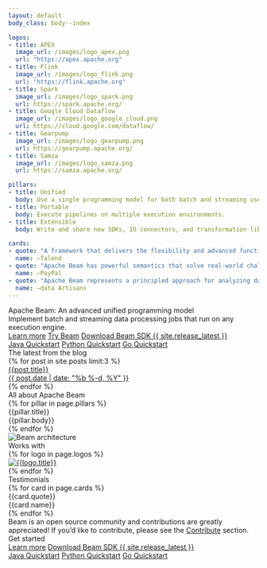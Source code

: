 ```yaml
---
layout: default
body_class: body--index

logos:
- title: APEX
  image_url: /images/logo_apex.png
  url: "https://apex.apache.org"
- title: Flink
  image_url: /images/logo_flink.png
  url: "https://flink.apache.org"
- title: Spark
  image_url: /images/logo_spark.png
  url: https://spark.apache.org/
- title: Google Cloud Dataflow
  image_url: /images/logo_google_cloud.png
  url: https://cloud.google.com/dataflow/
- title: Gearpump
  image_url: /images/logo_gearpump.png
  url: https://gearpump.apache.org/
- title: Samza
  image_url: /images/logo_samza.png
  url: https://samza.apache.org/

pillars:
- title: Unified
  body: Use a single programming model for both batch and streaming use cases.
- title: Portable
  body: Execute pipelines on multiple execution environments.
- title: Extensible
  body: Write and share new SDKs, IO connectors, and transformation libraries.

cards:
- quote: "A framework that delivers the flexibility and advanced functionality our customers need."
  name: –Talend
- quote: "Apache Beam has powerful semantics that solve real-world challenges of stream processing."
  name: –PayPal
- quote: "Apache Beam represents a principled approach for analyzing data streams."
  name: –data Artisans
---
```

<!--
Licensed under the Apache License, Version 2.0 (the "License");
you may not use this file except in compliance with the License.
You may obtain a copy of the License at

http://www.apache.org/licenses/LICENSE-2.0

Unless required by applicable law or agreed to in writing, software
distributed under the License is distributed on an "AS IS" BASIS,
WITHOUT WARRANTIES OR CONDITIONS OF ANY KIND, either express or implied.
See the License for the specific language governing permissions and
limitations under the License.
-->
<div class="hero-bg">
  <div class="hero section">
    <div class="hero__cols">
      <div class="hero__cols__col">
        <div class="hero__cols__col__content">
          <div class="hero__title">
            Apache Beam: An advanced unified programming model
          </div>
          <div class="hero__subtitle">
            Implement batch and streaming data processing jobs that run on any execution engine.
          </div>
          <div class="hero__ctas hero__ctas--first">
            <a class="button button--primary" href="{{'/get-started/beam-overview/'|prepend:site.baseurl}}">Learn more</a>
            <a class="button button--primary" href="{{'/get-started/try-apache-beam/'|prepend:site.baseurl}}">Try Beam</a>
            <a class="button button--primary" href="{{'/get-started/downloads/'|prepend:site.baseurl}}">Download Beam SDK {{ site.release_latest }}</a>
          </div>
          <div class="hero__ctas">
            <a class="button" href="{{'/get-started/quickstart-java/'|prepend:site.baseurl}}">Java Quickstart</a>
            <a class="button" href="{{'/get-started/quickstart-py/'|prepend:site.baseurl}}">Python Quickstart</a>
            <a class="button" href="{{'/get-started/quickstart-go/'|prepend:site.baseurl}}">Go Quickstart</a>
          </div>
        </div>
      </div>
      <div class="hero__cols__col">
        <div class="hero__blog">
          <div class="hero__blog__title">
            The latest from the blog
          </div>
          <div class="hero__blog__cards">
            {% for post in site.posts limit:3 %}
            <a class="hero__blog__cards__card" href="{{ post.url | prepend: site.baseurl }}">
              <div class="hero__blog__cards__card__title">{{post.title}}</div>
              <div class="hero__blog__cards__card__date">{{ post.date | date: "%b %-d, %Y" }}</div>
            </a>
            {% endfor %}
          </div>
        </div>
      </div>
    </div>
  </div>
</div>

<div class="pillars section">
  <div class="pillars__title">
    All about Apache Beam
  </div>
  <div class="pillars__cols">
    {% for pillar in page.pillars %}
    <div class="pillars__cols__col">
      <div class="pillars__cols__col__title">
        {{pillar.title}}
      </div>
      <div class="pillars__cols__col__body">
        {{pillar.body}}
      </div>
    </div>
    {% endfor %}
  </div>
</div>

<div class="graphic section">
<div class="graphic__image">
<img src="{{ '/images/beam_architecture.png' | prepend: site.baseurl }}" alt="Beam architecture">
</div>
</div>

<div class="logos section">
  <div class="logos__title">
    Works with
  </div>
  <div class="logos__logos">
    {% for logo in page.logos %}
    <div class="logos__logos__logo">
      <a href="{{ logo.url | prepend: base.siteUrl }}"><img src="{{logo.image_url|prepend:site.baseurl}}" alt="{{logo.title}}"></a>
    </div>
    {% endfor %}
  </div>
</div>

<div class="cards section section--wide">
  <div class="section__contained">
    <div class="cards__title">
      Testimonials
    </div>
    <div class="cards__cards">
      {% for card in page.cards %}
      <div class="cards__cards__card">
        <div class="cards__cards__card__body">
          {{card.quote}}
        </div>
        <div class="cards__cards__card__user">
          <!-- TODO: Implement icons.
          <div class="cards__cards__card__user__icon">
          </div>
          -->
          <div class="cards__cards__card__user__name">
            {{card.name}}
          </div>
        </div>
      </div>
      {% endfor %}
    </div>
    <div class="cards__body">
      Beam is an open source community and contributions are greatly appreciated!
      If you’d like to contribute, please see the <a href="{{'/contribute/'|prepend:site.baseurl}}">Contribute</a> section.
    </div>
  </div>
</div>

<div class="ctas section">
  <div class="ctas__title">
    Get started
  </div>
  <div class="ctas__ctas ctas__ctas--top">
  <a class="button button--primary" href="{{'/get-started/beam-overview/'|prepend:site.baseurl}}">Learn more</a>
  <a class="button button--primary" href="{{'/get-started/downloads/'|prepend:site.baseurl}}">Download Beam SDK {{ site.release_latest }}</a>
  </div>
  <div class="ctas__ctas">
  <a class="button" href="{{'/get-started/quickstart-java/'|prepend:site.baseurl}}">Java Quickstart</a>
  <a class="button" href="{{'/get-started/quickstart-py/'|prepend:site.baseurl}}">Python Quickstart</a>
  <a class="button" href="{{'/get-started/quickstart-go/'|prepend:site.baseurl}}">Go Quickstart</a>
  </div>
</div>
